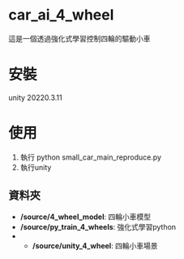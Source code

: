 # car_ai_4_wheel

這是一個透過強化式學習控制四輪的驅動小車


# 安裝
unity 20220.3.11

# 使用
1. 執行 python small_car_main_reproduce.py
2. 執行unity

## 資料夾

- **/source/4_wheel_model**: 四輪小車模型
- **/source/py_train_4_wheels**: 強化式學習python
- - **/source/unity_4_wheel**: 四輪小車場景
